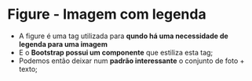 # Figure - Imagem com legenda
- A figure é uma tag utilizada para **qundo há uma necessidade de legenda para uma imagem**
- E o **Bootstrap possui um componente** que estiliza esta tag;
- Podemos então deixar num **padrão interessante** o conjunto de foto + texto;

